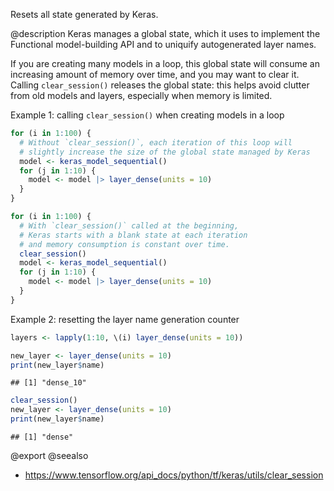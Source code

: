 Resets all state generated by Keras.

@description
Keras manages a global state, which it uses to implement the Functional
model-building API and to uniquify autogenerated layer names.

If you are creating many models in a loop, this global state will consume
an increasing amount of memory over time, and you may want to clear it.
Calling `clear_session()` releases the global state: this helps avoid
clutter from old models and layers, especially when memory is limited.

Example 1: calling `clear_session()` when creating models in a loop


```r
for (i in 1:100) {
  # Without `clear_session()`, each iteration of this loop will
  # slightly increase the size of the global state managed by Keras
  model <- keras_model_sequential()
  for (j in 1:10) {
    model <- model |> layer_dense(units = 10)
  }
}

for (i in 1:100) {
  # With `clear_session()` called at the beginning,
  # Keras starts with a blank state at each iteration
  # and memory consumption is constant over time.
  clear_session()
  model <- keras_model_sequential()
  for (j in 1:10) {
    model <- model |> layer_dense(units = 10)
  }
}
```

Example 2: resetting the layer name generation counter





```r
layers <- lapply(1:10, \(i) layer_dense(units = 10))

new_layer <- layer_dense(units = 10)
print(new_layer$name)
```

```
## [1] "dense_10"
```

```r
clear_session()
new_layer <- layer_dense(units = 10)
print(new_layer$name)
```

```
## [1] "dense"
```

@export
@seealso
+ <https://www.tensorflow.org/api_docs/python/tf/keras/utils/clear_session>
